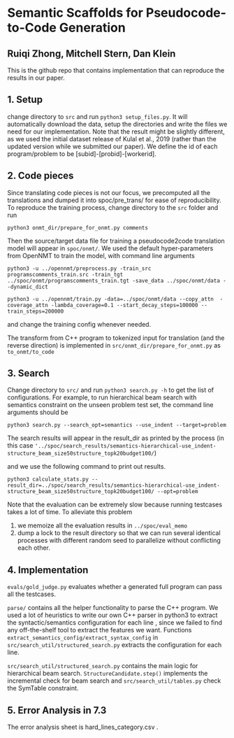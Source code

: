 # Semantic Scaffolds for Pseudocode-to-Code Generation
## Ruiqi Zhong, Mitchell Stern, Dan Klein

This is the github repo that contains implementation that can reproduce the results in our paper.

## 1. Setup
change directory to ```src``` and run ```python3 setup_files.py```. 
It will automatically download the data, setup the directories and write the files 
we need for our implementation. Note that the result might be slightly different, as we used the initial dataset release of  Kulal et al., 2019 (rather than the updated version while we submitted our paper).
We define the id of each program/problem to be [subid]-[probid]-[workerid].

## 2. Code pieces
Since translating code pieces is not our focus, we precomputed all the translations and dumped it into spoc/pre_trans/ for ease of reproducibility.
To reproduce the training process, change directory to the  ```src``` folder and run 

```python3 onmt_dir/prepare_for_onmt.py comments```

Then the source/target data file for training a pseudocode2code translation model will appear in ```spoc/onmt/```.
We used the default hyper-parameters from OpenNMT to train the model, with command line arguments

```python3 -u ../opennmt/preprocess.py -train_src programscomments_train.src -train_tgt ../spoc/onmt/programscomments_train.tgt -save_data ../spoc/onmt/data --dynamic_dict```

```python3 -u ../opennmt/train.py -data=../spoc/onmt/data --copy_attn  -coverage_attn -lambda_coverage=0.1 --start_decay_steps=100000 --train_steps=200000```

and change the training config whenever needed.

The transform from C++ program to tokenized input for translation (and the reverse direction) is implemented in ```src/onmt_dir/prepare_for_onmt.py``` as ```to_onmt/to_code```

## 3. Search

Change directory to ```src/``` and run
```python3 search.py -h``` to get the list of configurations.
For example, to run hierarchical beam search with semantics constraint on the unseen problem test set, the command line arguments should be

```python3 search.py --search_opt=semantics --use_indent --target=problem ```

The search results will appear in the result_dir as printed by the process (in this case ```'../spoc/search_results/semantics-hierarchical-use_indent-structure_beam_size50structure_topk20budget100/```) 

and we use the following command to print out results.

```
python3 calculate_stats.py --result_dir=../spoc/search_results/semantics-hierarchical-use_indent-structure_beam_size50structure_topk20budget100/ --opt=problem
```

Note that the evaluation can be extremely slow because running testcases takes a lot of time. 
To alleviate this problem 
1. we memoize all the evaluation results in ```../spoc/eval_memo```
2. dump a lock to the result directory so that we can run several identical processes with different random seed to parallelize without conflicting each other.

## 4. Implementation

```evals/gold_judge.py``` evaluates whether a generated full program can pass all the testcases.

```parse/``` contains all the helper functionality to parse the C++ program. 
We used a lot of heuristics to write our own C++ parser in python3 to extract the syntactic/semantics configuration for each line
, since we failed to find any off-the-shelf tool to extract the features we want.
Functions ```extract_semantics_config/extract_syntax_config``` in ```src/search_util/structured_search.py``` extracts the configuration for each line.

```src/search_util/structured_search.py``` contains the main logic for hierarchical beam search. 
```StructureCandidate.step()``` implements the incremental check for beam search and ```src/search_util/tables.py``` check the SymTable constraint.

## 5. Error Analysis in 7.3

The error analysis sheet is hard_lines_category.csv .